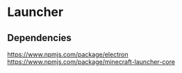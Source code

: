 # Launcher

## Dependencies

<https://www.npmjs.com/package/electron>
<https://www.npmjs.com/package/minecraft-launcher-core>

